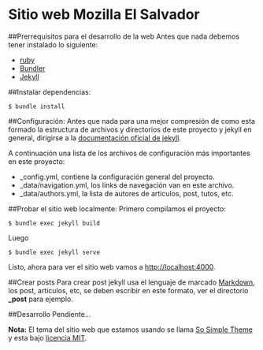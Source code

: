 Sitio web Mozilla El Salvador
=====================================

##Prerrequisitos para el desarrollo de la web
Antes que nada debemos tener instalado lo siguiente:

* [ruby](https://www.ruby-lang.org/en/documentation/installation/)
* [Bundler](http://bundler.io/)
* [Jekyll](http://jekyllrb.com/docs/installation/)

##Instalar dependencias:


```shell
$ bundle install
```

##Configuración:
Antes que nada para una mejor compresión de como esta formado la estructura de archivos y directorios de este proyecto y jekyll en general,
dirigirse a la [documentación oficial de jekyll](http://jekyllrb.com/docs/home/).

A continuación una lista de los archivos de configuración más importantes en este proyecto:

* _config.yml, contiene la configuración general del proyecto.
* _data/navigation.yml, los links de navegación van en este archivo.
* _data/authors.yml, la lista de autores de articulos, post, tutos, etc.

##Probar el sitio web localmente:
Primero compilamos el proyecto:

```shell
$ bundle exec jekyll build
```

Luego

```shell
$ bundle exec jekyll serve
```
Listo, ahora para ver el sitio web vamos a [http://localhost:4000](http://localhost:4000).

##Crear posts
Para crear post jekyll usa el lenguaje de marcado [Markdown](http://es.wikipedia.org/wiki/Markdown), los post, articulos, etc, se deben escribir en este formato, ver el directorio **_post** para ejemplo.

##Desarrollo
Pendiente...


**Nota:** El tema del sitio web que estamos usando se llama [So Simple Theme](https://github.com/mmistakes/so-simple-theme) y esta bajo [licencia MIT](https://github.com/mmistakes/so-simple-theme/blob/master/LICENSE).
